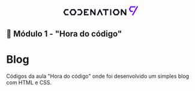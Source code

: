 <h1 align="center">
    <img
    title="#logo-codenation"
    src="./assets/images/codenation.png"
    width="200px"
    />
</h1>

## 📝 Módulo 1 - "Hora do código"
# Blog
Códigos da aula "Hora do código" onde foi desenvolvido um simples blog com HTML e CSS.